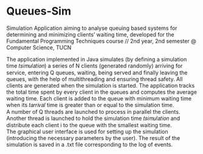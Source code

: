 # Queues-Sim
Simulation Application aiming to analyse queuing based systems for determining and minimizing clients’ waiting time, developed for the Fundamental Programming Techniques course // 2nd year, 2nd semester @ Computer Science, TUCN

The application implemented in Java simulates (by defining a simulation time 𝑡𝑠𝑖𝑚𝑢𝑙𝑎𝑡𝑖𝑜𝑛) a series of N clients (generated randomly) arriving for service, entering Q queues, waiting, being served and finally leaving 
the queues, with the help of multithreading and ensuring thread safety. All clients are generated when the simulation is started. The application tracks the total time spent by every client in the queues 
and computes the average waiting time. Each client is added to the queue with minimum waiting time when its 𝑡𝑎𝑟𝑟𝑖𝑣𝑎𝑙 time is greater than or equal to the simulation time.<br>
A number of Q threads are launched to process in parallel the clients. Another thread is launched to hold the simulation time 𝑡𝑠𝑖𝑚𝑢𝑙𝑎𝑡𝑖𝑜𝑛 and distribute each client i to the queue 
with the smallest waiting time. <br>
The graphical user interface is used for setting up the simulation (introducing the necessary parameters by the user). The result of the simulation is saved in a .txt file corresponding to the log of events.

